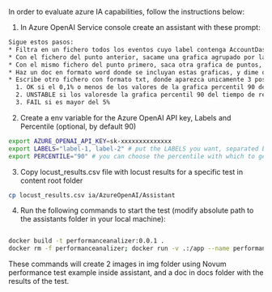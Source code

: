 In order to evaluate azure IA capabilities, follow the instructions below:

1. In Azure OpenAI Service console create an assistant with these prompt:

```bash
Sigue estos pasos:
* Filtra en un fichero todos los eventos cuyo label contenga AccountDashboardModuleAgent.1.getAccountModules_success y  Settings.3.getUserSettingsConfig  coge los datos de las columas timeStamp , label y  elapsed
* Con el fichero del punto anterior, sacame una grafica agrupado por label, con puntos (no me unas los puntos con lineas), del numero de eventos por segundo a lo largo del tiempo(columna timeStamp), agrupamelo en intervalos de 5 segundos. En el eje x pon la fecha en oblicuo para evitar que se solapen. En el eje y calculame los TPS(transacciones por segundo) teniendo en cuenta que lo has agrupado en intervalos de 5 segundos. Los colores de cada label son rojo y verde.
* Con el mismo fichero del punto primero, saca otra grafica de puntos, donde se calcule el percentil 90 del campo elapsed agrupado cada 5 segundos. El campo elapsed esta en milisegundos. Dibuja ademas  una linea horizontal de puntos de color rojo para p90= 1000, este será un umbral maximo del p90 que tendras en cuenta en las conclusiones finales. Añade esta linea a la leyenda con el titulo de umbal maximo.
* Haz un doc en formato word donde se incluyan estas graficas, y dime que problemas ves y que acciones habria que realizar. Con un titulo con portada creativa e  indice
* Escribe otro fichero con formato txt, donde aparezca unicamente 3 posibles opciones : "RESULTADO DEL TEST ES: OK" o "RESULTADO DEL TEST ES: FAIL" o "RESULTADO DEL TEST ES:  UNSTABLE" con este criterio: 
  1. OK si el 0,1% o menos de los valores de la grafica percentil 90 del tiempo de respuesta estan por debajo del umbral establecido 
  2. UNSTABLE si los valoresde la grafica percentil 90 del tiempo de respuesta estan entre 0,1% y 5%
  3. FAIL si es mayor del 5%
```

2. Create a env variable for the Azure OpenAI API key, Labels and Percentile (optional, by default 90)


```bash
export AZURE_OPENAI_API_KEY=sk-xxxxxxxxxxxxxx
export LABELS="label-1, label-2" # put the LABELS you want, separated by a comma and a space
export PERCENTILE="90" # you can choose the percentile with which to generate the graphs by changing the value of this variable
```

3.  Copy locust_results.csv file with locust results for a specific test in  content root folder
```bash
cp locust_results.csv ia/AzureOpenAI/Assistant
```

4. Run the following commands to start the test (modify absolute path to the assistants folder in your local machine):

```bash

docker build -t performanceanalizer:0.0.1 .
docker rm -f performanceanalizer; docker run -v .:/app --name performanceanalizer -e AZURE_OPENAI_API_KEY=$AZURE_OPENAI_API_KEY -e LABELS=$LABELS -e PERCENTILE=$PERCENTILE performanceanalizer:0.0.1
```
These commands will create 2 images in img folder using Novum performance test example inside assistant, and a doc in docs folder with the results of the test.



